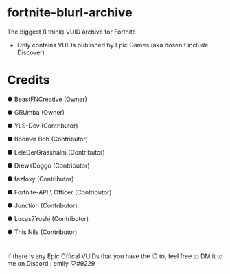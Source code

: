 # fortnite-blurl-archive
The biggest (I think) VUID archive for Fortnite

- Only contains VUIDs published by Epic Games (aka dosen't include Discover)

# Credits
● BeastFNCreative (Owner)

● GRUmba (Owner)

● YLS-Dev (Contributor)

● Boomer Bob (Contributor)

● LeleDerGrasshalm (Contributor)

● DrewsDoggo (Contributor)

● fazfoxy (Contributor)

● Fortnite-API \ Officer (Contributor)

● Junction (Contributor)

● Lucas7Yoshi (Contributor)

● This Nils (Contributor)

#

If there is any Epic Offical VUIDs that you have the ID to, feel free to DM it to me on Discord : emily ♡#9229

 
